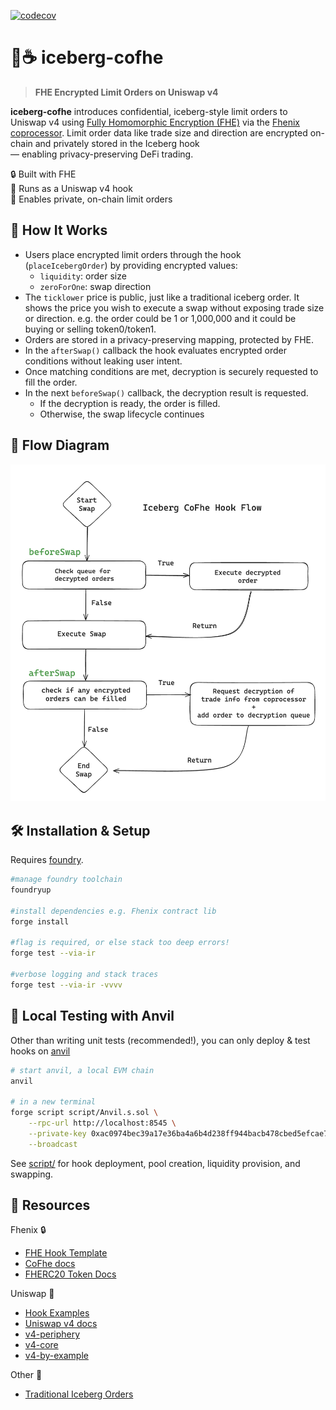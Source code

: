 [![codecov](https://codecov.io/gh/marronjo/iceberg-cofhe/graph/badge.svg?token=K6XI2N7XOL)](https://codecov.io/gh/marronjo/iceberg-cofhe)

# 🧊☕ iceberg-cofhe

> **FHE Encrypted Limit Orders on Uniswap v4**

**iceberg-cofhe** introduces confidential, iceberg-style limit orders to Uniswap v4 using [Fully Homomorphic Encryption (FHE)](https://fhenix.io/) via the [Fhenix coprocessor](https://cofhe-docs.fhenix.zone/docs/devdocs/overview). Limit order data like trade size and direction are encrypted on-chain and privately stored in the Iceberg hook   
— enabling privacy-preserving DeFi trading.

🔒 Built with FHE  
🦄 Runs as a Uniswap v4 hook  
🚀 Enables private, on-chain limit orders  

## 🌊 How It Works

- Users place encrypted limit orders through the hook (`placeIcebergOrder`) by providing encrypted values:
  - `liquidity`: order size
  - `zeroForOne`: swap direction
- The `ticklower` price is public, just like a traditional iceberg order. It shows the price you wish to execute a swap without exposing trade size or direction. e.g. the order could be 1 or 1,000,000 and it could be buying or selling token0/token1.
- Orders are stored in a privacy-preserving mapping, protected by FHE.
- In the `afterSwap()` callback the hook evaluates encrypted order conditions without leaking user intent.
- Once matching conditions are met, decryption is securely requested to fill the order.
- In the next `beforeSwap()` callback, the decryption result is requested.
  - If the decryption is ready, the order is filled.
  - Otherwise, the swap lifecycle continues   

## 🔁 Flow Diagram
<img src="./assets/IcebergCoFheFlow.png" />

## 🛠 Installation & Setup

Requires [foundry](https://book.getfoundry.sh).

```bash
#manage foundry toolchain
foundryup

#install dependencies e.g. Fhenix contract lib
forge install

#flag is required, or else stack too deep errors!
forge test --via-ir

#verbose logging and stack traces
forge test --via-ir -vvvv
```

## 🧪 Local Testing with Anvil

Other than writing unit tests (recommended!), you can only deploy & test hooks on [anvil](https://book.getfoundry.sh/anvil/)

```bash
# start anvil, a local EVM chain
anvil

# in a new terminal
forge script script/Anvil.s.sol \
    --rpc-url http://localhost:8545 \
    --private-key 0xac0974bec39a17e36ba4a6b4d238ff944bacb478cbed5efcae784d7bf4f2ff80 \
    --broadcast
```

See [script/](script/) for hook deployment, pool creation, liquidity provision, and swapping.

## 📖 Resources

Fhenix 🔒
- [FHE Hook Template](https://github.com/marronjo/fhe-hook-template)
- [CoFhe docs](https://cofhe-docs.fhenix.zone/docs/devdocs/overview)
- [FHERC20 Token Docs](https://cofhe-docs.fhenix.zone/docs/devdocs/fherc/fherc20)

Uniswap 🦄
- [Hook Examples](https://github.com/Uniswap/v4-periphery/tree/example-contracts/contracts/hooks/examples)
- [Uniswap v4 docs](https://docs.uniswap.org/contracts/v4/overview)  
- [v4-periphery](https://github.com/uniswap/v4-periphery)  
- [v4-core](https://github.com/uniswap/v4-core)  
- [v4-by-example](https://v4-by-example.org)  

Other 🧊
- [Traditional Iceberg Orders](https://www.investopedia.com/terms/i/icebergorder.asp)

